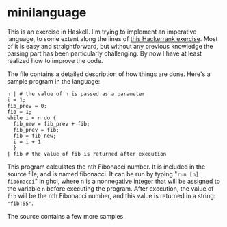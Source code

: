 # minilanguage

This is an exercise in Haskell. I'm trying to implement an imperative language, to some extent along the lines of [this Hackerrank exercise](https://www.hackerrank.com/challenges/while-language-fp/problem). Most of it is easy and straightforward, but without any previous knowledge the parsing part has been particularly challenging. By now I have at least realized how to improve the code.

The file contains a detailed description of how things are done. Here's a sample program in the language:

    n | # the value of n is passed as a parameter
    i = 1;
    fib_prev = 0;
    fib = 1;
    while i < n do {
      fib_new = fib_prev + fib;
      fib_prev = fib;         
      fib = fib_new;                   
      i = i + 1                    
      }                           
    | fib # the value of fib is returned after execution
    
This program calculates the nth Fibonacci number. It is included in the source file, and is named fibonacci. It can be run by typing "`run [n] fibonacci`" in ghci, where n is a nonnegative integer that will be assigned to the variable `n` before executing the program. After execution, the value of `fib` will be the nth Fibonacci number, and this value is returned in a string: `"fib:55"`.


The source contains a few more samples.
